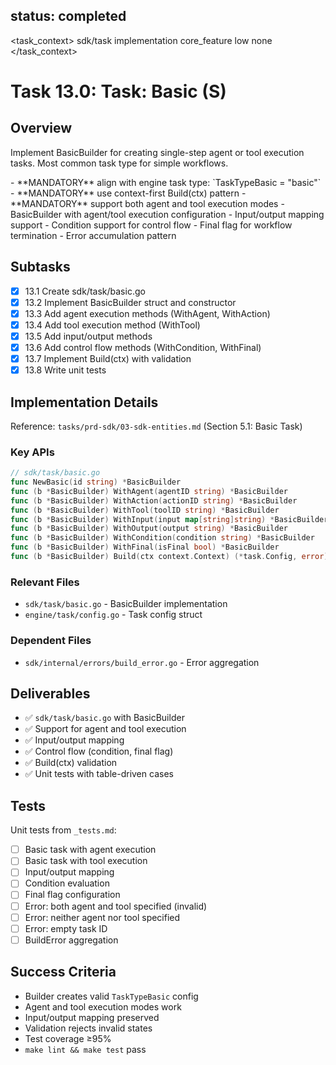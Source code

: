 ## status: completed

<task_context>
<domain>sdk/task</domain>
<type>implementation</type>
<scope>core_feature</scope>
<complexity>low</complexity>
<dependencies>none</dependencies>
</task_context>

# Task 13.0: Task: Basic (S)

## Overview

Implement BasicBuilder for creating single-step agent or tool execution tasks. Most common task type for simple workflows.

<critical>
- **MANDATORY** align with engine task type: `TaskTypeBasic = "basic"`
- **MANDATORY** use context-first Build(ctx) pattern
- **MANDATORY** support both agent and tool execution modes
</critical>

<requirements>
- BasicBuilder with agent/tool execution configuration
- Input/output mapping support
- Condition support for control flow
- Final flag for workflow termination
- Error accumulation pattern
</requirements>

## Subtasks

- [x] 13.1 Create sdk/task/basic.go
- [x] 13.2 Implement BasicBuilder struct and constructor
- [x] 13.3 Add agent execution methods (WithAgent, WithAction)
- [x] 13.4 Add tool execution method (WithTool)
- [x] 13.5 Add input/output methods
- [x] 13.6 Add control flow methods (WithCondition, WithFinal)
- [x] 13.7 Implement Build(ctx) with validation
- [x] 13.8 Write unit tests

## Implementation Details

Reference: `tasks/prd-sdk/03-sdk-entities.md` (Section 5.1: Basic Task)

### Key APIs

```go
// sdk/task/basic.go
func NewBasic(id string) *BasicBuilder
func (b *BasicBuilder) WithAgent(agentID string) *BasicBuilder
func (b *BasicBuilder) WithAction(actionID string) *BasicBuilder
func (b *BasicBuilder) WithTool(toolID string) *BasicBuilder
func (b *BasicBuilder) WithInput(input map[string]string) *BasicBuilder
func (b *BasicBuilder) WithOutput(output string) *BasicBuilder
func (b *BasicBuilder) WithCondition(condition string) *BasicBuilder
func (b *BasicBuilder) WithFinal(isFinal bool) *BasicBuilder
func (b *BasicBuilder) Build(ctx context.Context) (*task.Config, error)
```

### Relevant Files

- `sdk/task/basic.go` - BasicBuilder implementation
- `engine/task/config.go` - Task config struct

### Dependent Files

- `sdk/internal/errors/build_error.go` - Error aggregation

## Deliverables

- ✅ `sdk/task/basic.go` with BasicBuilder
- ✅ Support for agent and tool execution
- ✅ Input/output mapping
- ✅ Control flow (condition, final flag)
- ✅ Build(ctx) validation
- ✅ Unit tests with table-driven cases

## Tests

Unit tests from `_tests.md`:
- [ ] Basic task with agent execution
- [ ] Basic task with tool execution
- [ ] Input/output mapping
- [ ] Condition evaluation
- [ ] Final flag configuration
- [ ] Error: both agent and tool specified (invalid)
- [ ] Error: neither agent nor tool specified
- [ ] Error: empty task ID
- [ ] BuildError aggregation

## Success Criteria

- Builder creates valid `TaskTypeBasic` config
- Agent and tool execution modes work
- Input/output mapping preserved
- Validation rejects invalid states
- Test coverage ≥95%
- `make lint && make test` pass
